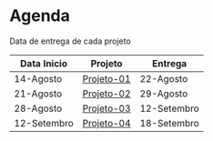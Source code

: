 # Agenda 

Data de entrega de cada projeto

| Data Inicio | Projeto                          | Entrega |
|------------|-------------------------------------|----------|
| 14-Agosto  | [Projeto-01](classes/projeto1/enunciado.md)  | 22-Agosto   |
| 21-Agosto  | [Projeto-02](classes/projeto2/enunciado.md)  | 29-Agosto   |
| 28-Agosto  | [Projeto-03](classes/projeto3/enunciado.md)  | 12-Setembro   |
| 12-Setembro  | [Projeto-04](classes/projeto4/enunciado.md)  | 18-Setembro   |